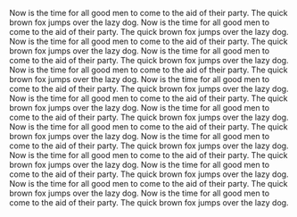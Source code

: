 Now is the time for all good men to come to the aid of their party.
The quick brown fox jumps over the lazy dog.
Now is the time for all good men to come to the aid of their party.
The quick brown fox jumps over the lazy dog.
Now is the time for all good men to come to the aid of their party.
The quick brown fox jumps over the lazy dog.
Now is the time for all good men to come to the aid of their party.
The quick brown fox jumps over the lazy dog.
Now is the time for all good men to come to the aid of their party.
The quick brown fox jumps over the lazy dog.
Now is the time for all good men to come to the aid of their party.
The quick brown fox jumps over the lazy dog.
Now is the time for all good men to come to the aid of their party.
The quick brown fox jumps over the lazy dog.
Now is the time for all good men to come to the aid of their party.
The quick brown fox jumps over the lazy dog.
Now is the time for all good men to come to the aid of their party.
The quick brown fox jumps over the lazy dog.
Now is the time for all good men to come to the aid of their party.
The quick brown fox jumps over the lazy dog.
Now is the time for all good men to come to the aid of their party.
The quick brown fox jumps over the lazy dog.
Now is the time for all good men to come to the aid of their party.
The quick brown fox jumps over the lazy dog.
Now is the time for all good men to come to the aid of their party.
The quick brown fox jumps over the lazy dog.
Now is the time for all good men to come to the aid of their party.
The quick brown fox jumps over the lazy dog.
